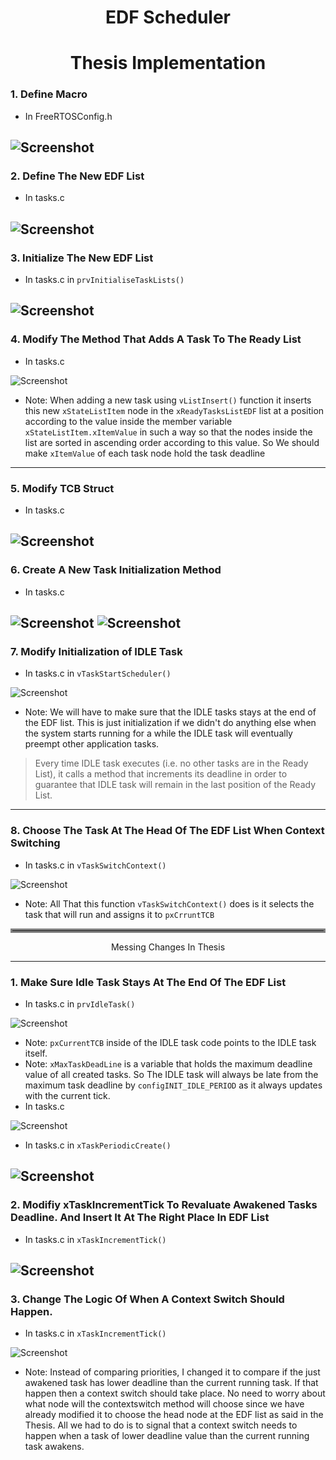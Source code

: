 <h1 align="center">EDF Scheduler</h1>
<h1 align="center">Thesis Implementation</h1>

### 1. Define Macro
- In FreeRTOSConfig.h

![Screenshot](screenshots/Pasted%20image%2020220923234008.png)
---

### 2. Define The New EDF List
- In tasks.c

![Screenshot](screenshots/Pasted%20image%2020220923221401.png)
---

### 3. Initialize The New EDF List
- In tasks.c in `prvInitialiseTaskLists()`

![Screenshot](screenshots/Pasted%20image%2020220923221925.png)
---

### 4. Modify The Method That Adds A Task To The Ready List
- In tasks.c

![Screenshot](screenshots/Pasted%20image%2020220923224300.png)
- Note: When adding a new task using `vListInsert()` function it inserts this new `xStateListItem` node in the `xReadyTasksListEDF` list at a position according to the value inside the member variable `xStateListItem.xItemValue` in such a way so that the nodes inside the list are sorted in ascending order according to this value. So We should make `xItemValue` of each task node hold the task deadline

---

### 5. Modify TCB Struct
- In tasks.c

![Screenshot](screenshots/Pasted%20image%2020220923224935.png)
---

### 6. Create A New Task Initialization Method
- In tasks.c

![Screenshot](screenshots/Pasted%20image%2020220923231453.png)
![Screenshot](screenshots/Pasted%20image%2020220923231417.png)
---

### 7. Modify Initialization of IDLE Task
- In tasks.c in `vTaskStartScheduler()`

![Screenshot](screenshots/Pasted%20image%2020220923231857.png)
- Note: We will have to make sure that the IDLE tasks stays at the end of the EDF list. This is just initialization if we didn't do anything else when the system starts running for a while the IDLE task will eventually preempt other application tasks.
> Every time IDLE task executes (i.e. no other tasks are in the Ready List), it calls a method that increments its deadline in order to guarantee that IDLE task will remain in the last position of the Ready List.

---

### 8. Choose The Task At The Head Of The EDF List When Context Switching
- In tasks.c in `vTaskSwitchContext()`

![Screenshot](screenshots/Pasted%20image%2020220923233123.png)
- Note:  All That this function `vTaskSwitchContext()` does is it selects the task that will run and assigns it to `pxCrruntTCB`

<hr style="border:3px solid gray">

<p align="center">Messing Changes In Thesis</p>

---

### 1. Make Sure Idle Task Stays At The End Of The EDF List

- In tasks.c in `prvIdleTask()`

![Screenshot](screenshots/Pasted%20image%2020220924023633.png)
- Note: `pxCurrentTCB` inside of the IDLE task code points to the IDLE task itself.
- Note: `xMaxTaskDeadLine` is a variable that holds the maximum deadline value of all created tasks. So The IDLE task will always be late from the maximum task deadline by `configINIT_IDLE_PERIOD` as it always updates with the current tick.
- In tasks.c 

![Screenshot](screenshots/Pasted%20image%2020220924031208.png)
- In tasks.c in `xTaskPeriodicCreate()`

![Screenshot](screenshots/Pasted%20image%2020220924031043.png)
---

### 2. Modifiy xTaskIncrementTick To Revaluate Awakened Tasks Deadline. And Insert It At The Right Place In EDF List
- In tasks.c in `xTaskIncrementTick()`

![Screenshot](screenshots/Pasted%20image%2020220924025044.png)
---

### 3. Change The Logic Of When A Context Switch Should Happen.

- In tasks.c in `xTaskIncrementTick()`

![Screenshot](screenshots/Pasted%20image%2020220924030036.png)
- Note: Instead of comparing priorities, I changed it to compare if the just awakened task has lower deadline than the current running task. If that happen then a context switch should take place. No need to worry about what node will the contextswitch method will choose since we have already modified it to choose the head node at the EDF list as said in the Thesis. All we had to do is to signal that a context switch needs to happen when a task of lower deadline value than the current running task awakens.

